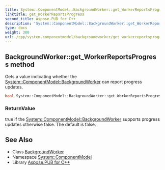```yaml
---
title: System::ComponentModel::BackgroundWorker::get_WorkerReportsProgress method
linktitle: get_WorkerReportsProgress
second_title: Aspose.PUB for C++
description: 'System::ComponentModel::BackgroundWorker::get_WorkerReportsProgress method. Gets a value indicating whether the System::ComponentModel::BackgroundWorker can report progress updates in C++.'
type: docs
weight: 300
url: /cpp/system.componentmodel/backgroundworker/get_workerreportsprogress/
---
```

## BackgroundWorker::get_WorkerReportsProgress method


Gets a value indicating whether the [System::ComponentModel::BackgroundWorker](../) can report progress updates.

```cpp
bool System::ComponentModel::BackgroundWorker::get_WorkerReportsProgress() const
```


### ReturnValue

true if the [System::ComponentModel::BackgroundWorker](../) supports progress updates otherwise false. The default is false.

## See Also

* Class [BackgroundWorker](../)
* Namespace [System::ComponentModel](../../)
* Library [Aspose.PUB for C++](../../../)
